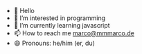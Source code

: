 - 👋 Hello
- 👀 I’m interested in programming
- 🌱 I’m currently learning javascript
- 📫 How to reach me [marco@mmmarco.de](mailto:marco@mmmarco.de) <!-- i.like.trains@firemail.de -->
- 😄 Pronouns: he/him (er, du) 

<!---
i-like-trains-de/i-like-trains-de is a ✨ special ✨ repository because its `README.md` (this file) appears on your GitHub profile.
You can click the Preview link to take a look at your changes.
--->
